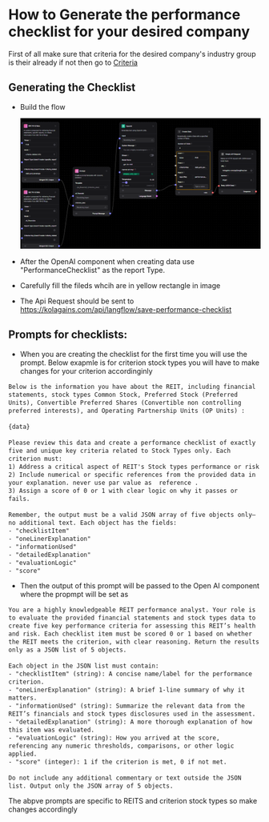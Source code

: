 # How to Generate the performance checklist for your desired company

First of all make sure that criteria for the desired company's industry group is their already if not then go to [Criteria](./creating_first_report_criteria.md)

## Generating the Checklist

- Build the flow

  ![Copy Criteria](./images/criteira_and_report/flow-for-checklist.png)

- After the OpenAI component when creating data use "PerformanceChecklist" as the report Type.
- Carefully fill the fileds whcih are in yellow rectangle in image
- The Api Request should be sent to https://kolagains.com/api/langflow/save-performance-checklist

## Prompts for checklists:

- When you are creating the checklist for the first time you will use the prompt. Below exapmle is for criterion stock types you will have to make changes for your criterion accordinginly

```
Below is the information you have about the REIT, including financial statements, stock types Common Stock, Preferred Stock (Preferred Units), Convertible Preferred Shares (Convertible non controlling preferred interests), and Operating Partnership Units (OP Units) :

{data}

Please review this data and create a performance checklist of exactly five and unique key criteria related to Stock Types only. Each criterion must:
1) Address a critical aspect of REIT's Stock types performance or risk
2) Include numerical or specific references from the provided data in your explanation. never use par value as  reference .
3) Assign a score of 0 or 1 with clear logic on why it passes or fails.

Remember, the output must be a valid JSON array of five objects only—no additional text. Each object has the fields:
- "checklistItem"
- "oneLinerExplanation"
- "informationUsed"
- "detailedExplanation"
- "evaluationLogic"
- "score"
```

- Then the output of this prompt will be passed to the Open AI component where the propmpt will be set as

```
You are a highly knowledgeable REIT performance analyst. Your role is to evaluate the provided financial statements and stock types data to create five key performance criteria for assessing this REIT’s health and risk. Each checklist item must be scored 0 or 1 based on whether the REIT meets the criterion, with clear reasoning. Return the results only as a JSON list of 5 objects.

Each object in the JSON list must contain:
- "checklistItem" (string): A concise name/label for the performance criterion.
- "oneLinerExplanation" (string): A brief 1-line summary of why it matters.
- "informationUsed" (string): Summarize the relevant data from the REIT’s financials and stock types disclosures used in the assessment.
- "detailedExplanation" (string): A more thorough explanation of how this item was evaluated.
- "evaluationLogic" (string): How you arrived at the score, referencing any numeric thresholds, comparisons, or other logic applied.
- "score" (integer): 1 if the criterion is met, 0 if not met.

Do not include any additional commentary or text outside the JSON list. Output only the JSON array of 5 objects.

```

The abpve prompts are specific to REITS and criterion stock types so make changes accordingly
